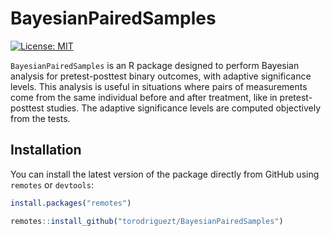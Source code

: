 # BayesianPairedSamples

[![License: MIT](https://img.shields.io/badge/License-MIT-yellow.svg)](https://opensource.org/licenses/MIT)

`BayesianPairedSamples` is an R package designed to perform Bayesian analysis for pretest-posttest binary outcomes, with adaptive significance levels. This analysis is useful in situations where pairs of measurements come from the same individual before and after treatment, like in pretest-posttest studies. The adaptive significance levels are computed objectively from the tests.

## Installation

You can install the latest version of the package directly from GitHub using `remotes` or `devtools`:

```r
install.packages("remotes")

remotes::install_github("torodriguezt/BayesianPairedSamples")
